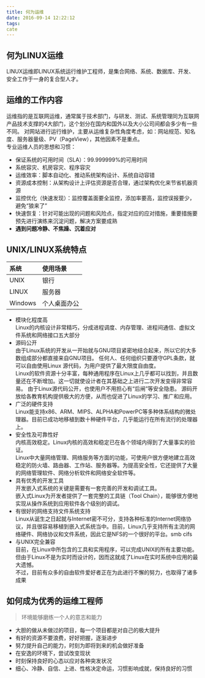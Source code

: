 ```yaml
---
title: 何为运维
date: 2016-09-14 12:22:12
tags:
cate
---
```


## 何为LINUX运维
LINUX运维即LINUX系统运行维护工程师，是集合网络、系统、数据库、开发、安全工作于一身的复合型人才。
## 运维的工作内容
运维指的是互联网运维，通常属于技术部门，与研发、测试、系统管理同为互联网产品技术支撑的4大部门，这个划分在国内和国外以及大小公司间都会多少有一些不同。
对网站进行运行维护，主要从运维复杂性角度考虑，如：网站规范、知名度、服务器量级、PV（PageView），其他因素不是重点。  
专业运维人员的思想和习惯：

+ 保证系统的可用时间（SLA）：99.999999%的可用时间
+ 系统容灾、机房容灾、程序容灾
+ 运维效率：脚本自动化、推动系统架构设计、系统自动容错
+ 资源成本控制：从架构设计上评估资源是否合理，通过架构优化来节省机器资源
+ 监控优化（快速发现）：监控覆盖面要全监控，添加率要高，监控误报要少，避免“狼来了”
+ 快速恢复：针对可能出现的问题和风险点，指定对应的应对措施，重要措施要预先进行演练来沉淀问题，解决方案要成熟
+ **遇到问题冷静、不焦躁、沉着应对**

## UNIX/LINUX系统特点

| 系统 | 使用场景  |
| :------------- | :------------- |
| UNIX        | 银行      |
| LINUX       | 服务器      |
| Windows     | 个人桌面办公      |


- 模块化程度高  
Linux的内核设计非常精巧，分成进程调度、内存管理、进程间通信、虚拟文件系统和网络接口五大部分
- 源码公开  
由于Linux系统的开发从一开始就与GNU项目紧密地结合起来，所以它的大多数组成部分都直接来自GNU项目。
任何人、任何组织只要遵守GPL条款，就可以自由使用Linux 源代码，为用户提供了最大限度自由度。  
Linux的软件资源十分丰富，每种通用程序在Linux上几乎都可以找到，并且数量还在不断增加。这一切就使设计者在其基础之上进行二次开发变得非常容易。
由于Linux源代码公开，也使用户不用担心有“后闸”等安全隐患。
源码开放给各教育机构提供极大的方便，从而也促进了Linux的学习、推广和应用。
- 广泛的硬件支持  
Linux能支持x86、ARM、MIPS、ALPHA和PowerPC等多种体系结构的微处理器。目前已成功地移植到数十种硬件平台，几乎能运行在所有流行的处理器上。
- 安全性及可靠性好  
内核高效稳定。Linux内核的高效和稳定已在各个领域内得到了大量事实的验证。  
Linux中大量网络管理、网络服务等方面的功能，可使用户很方便地建立高效稳定的防火墙、路由器、工作站、服务器等。为提高安全性，它还提供了大量的网络管理软件、网络分析软件和网络安全软件等。
- 具有优秀的开发工具  
开发嵌入式系统的关键是需要有一套完善的开发和调试工具。  
嵌入式Linux为开发者提供了一套完整的工具链（Tool Chain），能够很方便地实现从操作系统到应用软件各个级别的调试。
- 有很好的网络支持文件系统支持  
Linux从诞生之日起就与Internet密不可分，支持各种标准的Internet网络协议，并且很容易移植到嵌入式系统当中。目前，Linux几乎支持所有主流的网络硬件、网络协议和文件系统，因此它是NFS的一个很好的平台。smb cifs
- 与UNIX完全兼容  
目前，在Linux中所包含的工具和实用程序，可以完成UNIX的所有主要功能。  
但由于Linux不是为实时而设计的，因而这就成了Linux在实时系统中应用的最大遗憾。  
不过，目前有众多的自由软件爱好者正在为此进行不懈的努力，也取得了诸多成果
## 如何成为优秀的运维工程师
>环境能够磨练一个人的意志和能力

+ 大胆的做从未做过的项目，每一个项目都是对自己的极大提升
+ 有好的资源不要浪费，好好把握，逐渐进步
+ 努力提升自己的能力，时刻为即将到来的机会做好准备
+ 在安逸的环境下，尝试改变现状
+ 时刻保持良好的心态以应对各种突发状况
+ 细心、冷静、自信、上进、性格决定命运，习惯影响成就，保持良好的习惯